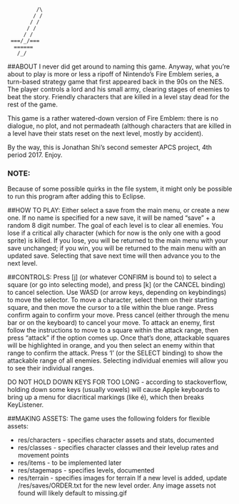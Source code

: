                      
             /\
            / /
           / /
          / /
         / /
     ===/_/===
      ======
       /_/
                     
                     

##ABOUT
I never did get around to naming this game. Anyway, what you’re about to play is more or less a ripoff of Nintendo’s Fire Emblem series, a turn-based strategy game that first appeared back in the 90s on the NES. The player controls a lord and his small army, clearing stages of enemies to beat the story. Friendly characters that are killed in a level stay dead for the rest of the game.

This game is a rather watered-down version of Fire Emblem: there is no dialogue, no plot, and not permadeath (although characters that are killed in a level have their stats reset on the next level, mostly by accident).

By the way, this is Jonathan Shi’s second semester APCS project, 4th period 2017. Enjoy.

### NOTE:
Because of some possible quirks in the file system, it might only be possible to run this program after adding this to Eclipse.

##HOW TO PLAY:
Either select a save from the main menu, or create a new one. If no name is specified for a new save, it will be named “save” + a random 8 digit number.
The goal of each level is to clear all enemies. You lose if a critical ally character (which for now is the only one with a good sprite) is killed. If you lose, you will be returned to the main menu with your save unchanged; if you win, you will be returned to the main menu with an updated save. Selecting that save next time will then advance you to the next level.

##CONTROLS:
Press \[j\] (or whatever CONFIRM is bound to) to select a square (or go into selecting mode), and press \[k\] (or the CANCEL binding) to cancel selection.
Use WASD (or arrow keys, depending on keybindings) to move the selector.
To move a character, select them on their starting square, and then move the cursor to a tile within the blue range. Press confirm again to confirm your move. Press cancel (either through the menu bar or on the keyboard) to cancel your move.
To attack an enemy, first follow the instructions to move to a square within the attack range, then press “attack” if the option comes up. Once that’s done, attackable squares will be highlighted in orange, and you then select an enemy within that range to confirm the attack.
Press ‘l’ (or the SELECT binding) to show the attackable range of all enemies. Selecting individual enemies will allow you to see their individual ranges.

DO NOT HOLD DOWN KEYS FOR TOO LONG - according to stackoverflow, holding down some keys (usually vowels) will cause Apple keyboards to bring up a menu for diacritical markings (like é), which then breaks KeyListener.

##MAKING ASSETS:
The game uses the following folders for flexible assets:
* res/characters - specifies character assets and stats, documented
* res/classes - specifies character classes and their levelup rates and movement points
* res/items - to be implemented later
* res/stagemaps - specifies levels, documented
* res/terrain - specifies images for terrain
If a new level is added, update /res/saves/ORDER.txt for the new level order.
Any image assets not found will likely default to missing.gif